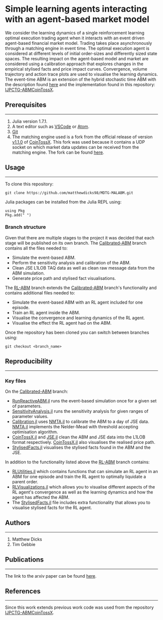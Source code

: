 # Simple learning agents interacting with an agent-based market model

We consider the learning dynamics of a single reinforcement learning optimal execution trading agent when it interacts with an event driven agent-based financial market model. Trading takes place asynchronously through a matching engine in event time. The optimal execution agent is considered at different levels of initial order-sizes and differently sized state spaces. The resulting impact on the agent-based model and market are considered using a calibration approach that explores changes in the empirical stylised facts and price impact curves. Convergence, volume trajectory and action trace plots are used to visualise the learning dynamics. The event-time ABM is an extension of the hybrid stochastic time ABM with the description found [here](https://arxiv.org/abs/2108.07806) and the implementation found in this repository: [IJPCTG-ABMCoinTossX](https://github.com/IvanJericevich/IJPCTG-ABMCoinTossX).

## Prerequisites
---
1. Julia version 1.7.1.
2. A text editor such as [VSCode](https://code.visualstudio.com/) or [Atom](https://atom.io/).
4. [Git](https://git-scm.com/)
3. The matching engine used is a fork from the official release of version [v1.1.0](https://github.com/dharmeshsing/CoinTossX/tree/v1.1.0) of [CoinTossX](https://github.com/dharmeshsing/CoinTossX). This fork was used because it contains a UDP socket on which market data updates can be received from the matching engine. The fork can be found [here](https://github.com/IvanJericevich/CoinTossX).<Need to update to include the wait loop removal.>

## Usage 
---

To clone this repository:

```console
git clone https://github.com/matthewdicks98/MDTG-MALABM.git
```

Julia packages can be installed from the Julia REPL using:

```console
using Pkg
Pkg.add(" ")
```

### Branch structure

Given that there are multiple stages to the project it was decided that each stage will be published on its own branch. The [Calibrated-ABM](https://github.com/matthewdicks98/MDTG-MALABM/tree/Calibrated-ABM) branch contains all the files needed to:

* Simulate the event-based ABM.
* Perform the sensitivity analysis and calibration of the ABM.
* Clean JSE L1LOB TAQ data as well as clean raw message data from the ABM simulation.
* Generate price path and stylised fact visualisations.

The [RL-ABM](https://github.com/matthewdicks98/MDTG-MALABM/tree/RL-ABM) branch extends the [Calibrated-ABM](https://github.com/matthewdicks98/MDTG-MALABM/tree/Calibrated-ABM) branch's functionality and contains additional files needed to:

* Simulate the event-based ABM with an RL agent included for one episode.
* Train an RL agent inside the ABM.
* Visualise the convergence and learning dynamics of the RL agent.
* Visualise the effect the RL agent had on the ABM.

Once the repository has been cloned you can switch between branches using:

```console
git checkout <branch_name>
```

## Reproducibility
---

### Key files

On the [Calibrated-ABM](https://github.com/matthewdicks98/MDTG-MALABM/tree/Calibrated-ABM) branch:

* [RunReactiveABM.jl](https://github.com/matthewdicks98/MDTG-MALABM/blob/Calibrated-ABM/Scripts/RunReactiveABM.jl) runs the event-based simulation once for a given set of parameters.  
* [SensitivityAnalysis.jl](https://github.com/matthewdicks98/MDTG-MALABM/blob/Calibrated-ABM/Scripts/SensitivityAnalysis.jl) runs the sensitivity analysis for given ranges of parameter values.
* [Calibration.jl](https://github.com/matthewdicks98/MDTG-MALABM/blob/Calibrated-ABM/Scripts/Calibration.jl) uses [NMTA.jl](https://github.com/matthewdicks98/MDTG-MALABM/blob/Calibrated-ABM/Scripts/NMTA.jl) to calibrate the ABM to a day of JSE data. [NMTA.jl](https://github.com/matthewdicks98/MDTG-MALABM/blob/Calibrated-ABM/Scripts/NMTA.jl) implements the Nelder-Mead with threshold accepting optimisation algorithm.
* [CoinTossX.jl](https://github.com/matthewdicks98/MDTG-MALABM/blob/Calibrated-ABM/DataCleaning/CoinTossX.jl) and [JSE.jl](https://github.com/matthewdicks98/MDTG-MALABM/blob/Calibrated-ABM/DataCleaning/JSE.jl) clean the ABM and JSE data into the L1LOB format respectively. [CoinTossX.jl](https://github.com/matthewdicks98/MDTG-MALABM/blob/Calibrated-ABM/DataCleaning/CoinTossX.jl) also visualises the realised price path.
* [StylisedFacts.jl](https://github.com/matthewdicks98/MDTG-MALABM/blob/Calibrated-ABM/Scripts/StylisedFacts.jl) visualises the stylised facts found in the ABM and the JSE.

In addition to the functionality listed above the [RL-ABM](https://github.com/matthewdicks98/MDTG-MALABM/tree/RL-ABM) branch contains:

* [RLUtilities.jl](https://github.com/matthewdicks98/MDTG-MALABM/blob/RL-ABM/Scripts/RLUtilities.jl) which contains functions that can simulate an RL agent in an ABM for one episode and train the RL agent to optimally liquidate a parent order. 
* [RLVisualizations.jl](https://github.com/matthewdicks98/MDTG-MALABM/blob/RL-ABM/Scripts/RLVisualizations.jl) which allows you to visualise different aspects of the RL agent's convergence as well as the learning dynamics and how the agent has affected the ABM.
* The [StylisedFacts.jl](https://github.com/matthewdicks98/MDTG-MALABM/blob/RL-ABM/Scripts/StylisedFacts.jl) file includes extra functionality that allows you to visualise stylised facts for the RL agent.

<Data structure To replicate the data analysis the following file paths hold the required information: Data>

## Authors
---
1. Matthew Dicks
2. Tim Gebbie

## Publications
---

The link to the arxiv paper can be found [here](https://arxiv.org/abs/2208.10434).

## References
---
Since this work extends previous work code was used from the repository [IJPCTG-ABMCoinTossX](https://github.com/IvanJericevich/IJPCTG-ABMCoinTossX). 